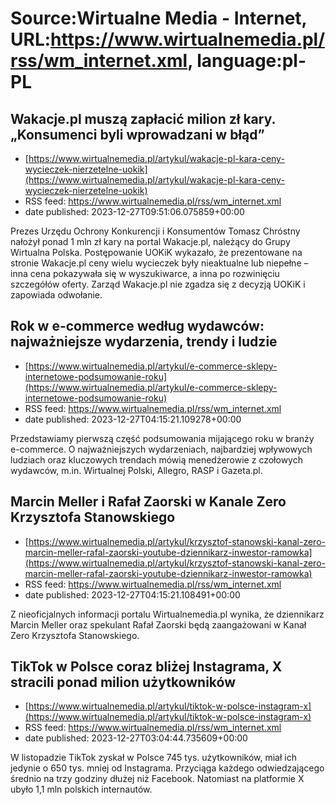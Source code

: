 # Source:Wirtualne Media - Internet, URL:https://www.wirtualnemedia.pl/rss/wm_internet.xml, language:pl-PL

## Wakacje.pl muszą zapłacić milion zł kary. „Konsumenci byli wprowadzani w błąd”
 - [https://www.wirtualnemedia.pl/artykul/wakacje-pl-kara-ceny-wycieczek-nierzetelne-uokik](https://www.wirtualnemedia.pl/artykul/wakacje-pl-kara-ceny-wycieczek-nierzetelne-uokik)
 - RSS feed: https://www.wirtualnemedia.pl/rss/wm_internet.xml
 - date published: 2023-12-27T09:51:06.075859+00:00

Prezes Urzędu Ochrony Konkurencji i Konsumentów Tomasz Chróstny nałożył ponad 1 mln zł kary na portal Wakacje.pl, należący do Grupy Wirtualna Polska. Postępowanie UOKiK wykazało, że prezentowane na stronie Wakacje.pl ceny wielu wycieczek były nieaktualne lub niepełne – inna cena pokazywała się w wyszukiwarce, a inna po rozwinięciu szczegółów oferty. Zarząd Wakacje.pl nie zgadza się z decyzją UOKiK i zapowiada odwołanie.

## Rok w e-commerce według wydawców: najważniejsze wydarzenia, trendy i ludzie
 - [https://www.wirtualnemedia.pl/artykul/e-commerce-sklepy-internetowe-podsumowanie-roku](https://www.wirtualnemedia.pl/artykul/e-commerce-sklepy-internetowe-podsumowanie-roku)
 - RSS feed: https://www.wirtualnemedia.pl/rss/wm_internet.xml
 - date published: 2023-12-27T04:15:21.109278+00:00

Przedstawiamy pierwszą część podsumowania mijającego roku w branży e-commerce. O najważniejszych wydarzeniach, najbardziej wpływowych ludziach oraz kluczowych trendach mówią menedżerowie z czołowych wydawców, m.in. Wirtualnej Polski, Allegro, RASP i Gazeta.pl.

## Marcin Meller i Rafał Zaorski w Kanale Zero Krzysztofa Stanowskiego
 - [https://www.wirtualnemedia.pl/artykul/krzysztof-stanowski-kanal-zero-marcin-meller-rafal-zaorski-youtube-dziennikarz-inwestor-ramowka](https://www.wirtualnemedia.pl/artykul/krzysztof-stanowski-kanal-zero-marcin-meller-rafal-zaorski-youtube-dziennikarz-inwestor-ramowka)
 - RSS feed: https://www.wirtualnemedia.pl/rss/wm_internet.xml
 - date published: 2023-12-27T04:15:21.108491+00:00

Z nieoficjalnych informacji portalu Wirtualnemedia.pl wynika, że dziennikarz Marcin Meller oraz spekulant Rafał Zaorski będą zaangażowani w Kanał Zero Krzysztofa Stanowskiego.

## TikTok w Polsce coraz bliżej Instagrama, X stracili ponad milion użytkowników
 - [https://www.wirtualnemedia.pl/artykul/tiktok-w-polsce-instagram-x](https://www.wirtualnemedia.pl/artykul/tiktok-w-polsce-instagram-x)
 - RSS feed: https://www.wirtualnemedia.pl/rss/wm_internet.xml
 - date published: 2023-12-27T03:04:44.735609+00:00

W listopadzie TikTok zyskał w Polsce 745 tys. użytkowników, miał ich jedynie o 650 tys. mniej od Instagrama. Przyciąga każdego odwiedzającego średnio na trzy godziny dłużej niż Facebook. Natomiast na platformie X ubyło 1,1 mln polskich internautów.

